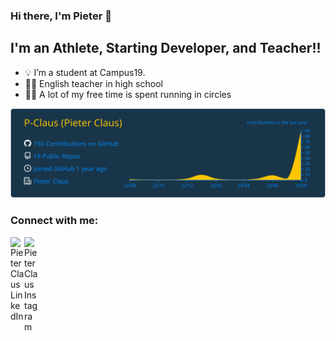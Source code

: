### Hi there, I'm Pieter 👋


## I'm an Athlete, Starting Developer, and Teacher!!

- 💡 I’m a student at Campus19. 
- 🧑‍🏫 English teacher in high school
- 🏃‍♂️ A lot of my free time is spent running in circles

![](https://raw.githubusercontent.com/P-Claus/profile-stats/master/profile-summary-card-output/cobalt2/0-profile-details.svg)

### Connect with me:

<a href="https://www.linkedin.com/in/pieter-claus-38a644218/"><img align="left" alt="PieterClaus LinkedIn" width="22px" src="https://cdn.jsdelivr.net/npm/simple-icons@v3/icons/linkedin.svg" /></a>
<a href="https://www.instagram.com/pieter.claus/?hl=en"><img align="left" alt="PieterClaus Instagram" width="22px" src="https://cdn.jsdelivr.net/npm/simple-icons@v3/icons/instagram.svg" /></a>

<br />



